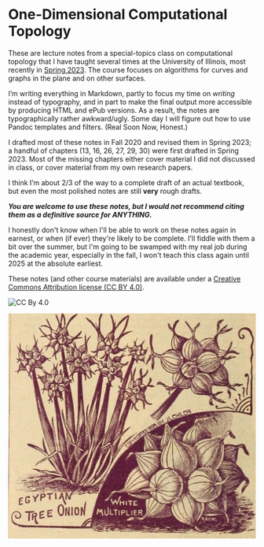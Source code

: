 # One-Dimensional Computational Topology 

These are lecture notes from a special-topics class on computational topology that I have taught several times at the University of Illinois, most recently in [Spring 2023](https://jeffe.cs.illinois.edu/teaching/comptop/2023/).  The course focuses on algorithms for curves and graphs in the plane and on other surfaces.

I’m writing everything in Markdown, partly to focus my time on _writing_ instead of typography, and in part to make the final output more accessible by producing HTML and ePub versions.  As a result, the notes are typographically rather awkward/ugly.  Some day I will figure out how to use Pandoc templates and filters.  (Real Soon Now, Honest.) 

I drafted most of these notes in Fall 2020 and revised them in Spring 2023; a handful of chapters (13, 16, 26, 27, 29, 30) were first drafted in Spring 2023.  Most of the missing chapters either cover material I did not discussed in class, or cover material from my own research papers.  

I think I’m about 2/3 of the way to a complete draft of an actual textbook, but even the most polished notes are still **very** rough drafts.  

***You are welcome to use these notes, but I would not recommend citing them as a definitive source for ANYTHING.***

I honestly don't know when I'll be able to work on these notes again in earnest, or when (if ever) they're likely to be complete.  I'll fiddle with them a bit over the summer, but I'm going to be swamped with my real job during the academic year, especially in the fall,  I won't teach this class again until 2025 at the absolute earliest.

These notes (and other course materials) are available under a [Creative Commons Attribution license (CC BY 4.0)](https://creativecommons.org/licenses/by/4.0/).

![CC By 4.0](https://upload.wikimedia.org/wikipedia/commons/e/e1/CC_BY_icon.svg)

![Tree onion](https://github.com/jeffgerickson/1dct/blob/main/Fig/childs-tree-onion.jpg)
